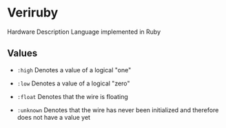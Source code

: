 Veriruby
========

Hardware Description Language implemented in Ruby

Values
-------

- `:high`
Denotes a value of a logical "one"

- `:low`
Denotes a value of a logical "zero"

- `:float`
Denotes that the wire is floating 

- `:unknown`
Denotes that the wire has never been initialized and therefore does not have a value yet
